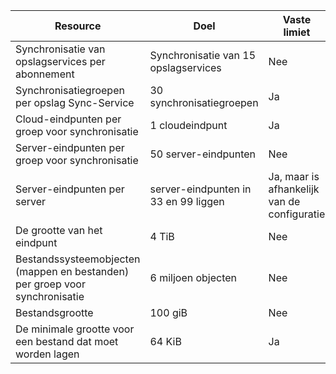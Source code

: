 | Resource | Doel | Vaste limiet |
|----------|--------------|------------|
| Synchronisatie van opslagservices per abonnement | Synchronisatie van 15 opslagservices | Nee |
| Synchronisatiegroepen per opslag Sync-Service | 30 synchronisatiegroepen | Ja |
| Cloud-eindpunten per groep voor synchronisatie | 1 cloudeindpunt | Ja |
| Server-eindpunten per groep voor synchronisatie | 50 server-eindpunten | Nee |
| Server-eindpunten per server | server-eindpunten in 33 en 99 liggen | Ja, maar is afhankelijk van de configuratie |
| De grootte van het eindpunt | 4 TiB | Nee |
| Bestandssysteemobjecten (mappen en bestanden) per groep voor synchronisatie | 6 miljoen objecten | Nee |
| Bestandsgrootte | 100 giB | Nee |
| De minimale grootte voor een bestand dat moet worden lagen | 64 KiB | Ja |